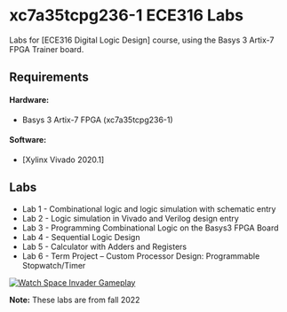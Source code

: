 # xc7a35tcpg236-1 ECE316 Labs

Labs for [ECE316 Digital Logic Design] course, using the Basys 3 Artix-7 FPGA Trainer board.

## Requirements

  #### Hardware:
  - Basys 3 Artix-7 FPGA (xc7a35tcpg236-1)

  #### Software:
  - [Xylinx Vivado 2020.1]

## Labs

- Lab 1 - Combinational logic and logic simulation with schematic entry
- Lab 2 - Logic simulation in Vivado and Verilog design entry
- Lab 3 - Programming Combinational Logic on the Basys3 FPGA Board
- Lab 4 - Sequential Logic Design
- Lab 5 - Calculator with Adders and Registers
- Lab 6 - Term Project – Custom Processor Design: Programmable Stopwatch/Timer


[![Watch Space Invader Gameplay](https://img.youtube.com/vi/Uh0HCBkd0I4/maxresdefault.jpg)](https://youtu.be/Uh0HCBkd0I4)



  **Note:** These labs are from fall 2022
